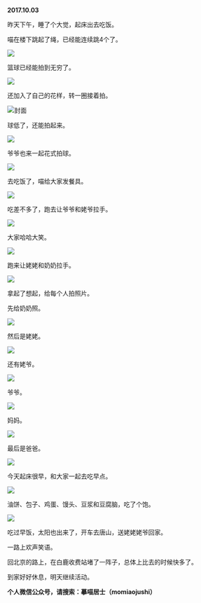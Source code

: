 
          
**2017.10.03**

昨天下午，睡了个大觉，起床出去吃饭。

喵在楼下跳起了绳，已经能连续跳4个了。


![](http://imglf4.nosdn.127.net/img/eXdINENDL2FnZllOdjhZTTRiT0hNb2VKQXU0QW04enZnZjRlR2tmUEVOZz0.jpg)


篮球已经能拍到无穷了。


![](http://imglf5.nosdn.127.net/img/QnRTQmRabmF5N09tOUpqK3RrM3c4SW4rYmtZWXhUcWVIY3ZFbSt1VHZUVT0.jpg)


还加入了自己的花样，转一圈接着拍。


![](http://imglf6.nosdn.127.net/img/U05zaWVVS0RuT3NFb2phcE95MklQUkdaRGc0V2FYVEhhUWRUQStMR0Rtcz0.jpg)封面


球低了，还能拍起来。


![](http://imglf5.nosdn.127.net/img/Z1lLR3lLeThpUFlTTlBHbGFQa1FKbDNYWWdVd2lCRjh5Z05hNzBLb1R1az0.jpg)


爷爷也来一起花式拍球。


![](http://imglf4.nosdn.127.net/img/TzczNFA2MGtzV3E1RHR4eVdVeWtpRThXVTV2NmJWcFZhcnNMV0c3aVdrbz0.jpg)


去吃饭了，喵给大家发餐具。


![](http://imglf6.nosdn.127.net/img/N09tcDY1NzludXNybm4vUUw1dGpscjNlZlI3cTR3WDV2dXRQODcyT3NlTT0.jpg)


吃差不多了，跑去让爷爷和姥爷拉手。


![](http://imglf6.nosdn.127.net/img/S1hmNnlVdUZjMzVWSEFseTJiTVlJVzRKbjJtRHRQTDNFRktXMWs2LzRqYz0.jpg)


大家哈哈大笑。


![](http://imglf3.nosdn.127.net/img/UzE2ZHEwRFh3SU1Lb09SaDdGOEZMNDU3Y2NpcEdYQmZvU3FiYW9LWElKQT0.jpg)


跑来让姥姥和奶奶拉手。


![](http://imglf5.nosdn.127.net/img/OUc5aWt6Q0JvdFk3L1RuQWNvWW1OQy8wVU80QnJZcVhpN09UR285UDk0ST0.jpg)


拿起了想起，给每个人拍照片。

先给奶奶照。


![](http://imglf6.nosdn.127.net/img/N2pYbFBuSXNiNWo2L0wzUCtiOHlkM3RwMUVEbzBVVzZGaUxBUnk4VGNxcz0.jpg)


然后是姥姥。


![](http://imglf6.nosdn.127.net/img/d0VuZi9QZnNnTVA0V2tNU1I3TDBuTlJaZ2NzUXNuR0paZEh5WEdmRGxGRT0.jpg)


还有姥爷。


![](http://imglf5.nosdn.127.net/img/VXJycll2OVlEUHlYZUpYNVoyZ3o3K3VQSEVrRndydnl1RUFLUDlZZTFNVT0.jpg)


爷爷。


![](http://imglf5.nosdn.127.net/img/UGhWU1R3eUphZUxCcGV5cVQvQUw0N2xESURlcUxyelBVRHhpcGJER3p4MD0.jpg)


妈妈。


![](http://imglf4.nosdn.127.net/img/c3RwOUpRVW9nbDYxTjhST3BUcGJxVmQzdzhHSXdWTW4vbW1tOC8xTDUvRT0.jpg)


最后是爸爸。


![](http://imglf5.nosdn.127.net/img/amZDQ2FrT1RMZFErQ0RmNVZYbkRFeVZNM3NZek5EZXJ4TTNWNlBEenMrND0.jpg)


今天起床很早，和大家一起去吃早点。


![](http://imglf6.nosdn.127.net/img/WXV6M0c1RlFKTlBqSVNLazNwV0lCWWN5aHUrcUMwWk10WHRFOU5rQXlXcz0.jpg)


油饼、包子、鸡蛋、馒头、豆浆和豆腐脑，吃了个饱。


![](http://imglf3.nosdn.127.net/img/Zzg5bFZ1K0RvZXNQTkIxeE1ZREhVSWdESFlYNE1HNmZ5akc1ei9iL3ZvVT0.jpg)


吃过早饭，太阳也出来了，开车去唐山，送姥姥姥爷回家。

一路上欢声笑语。

回北京的路上，在白鹿收费站堵了一阵子，总体上比去的时候快多了。

到家好好休息，明天继续活动。


**个人微信公众号，请搜索：摹喵居士（momiaojushi）**

        